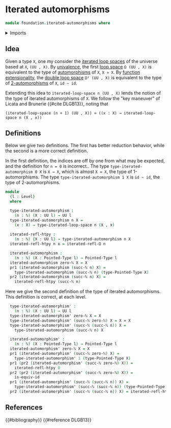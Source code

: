 # Iterated automorphisms

```agda
module foundation.iterated-automorphisms where
```

<details><summary>Imports</summary>

```agda
open import elementary-number-theory.natural-numbers

open import foundation.dependent-pair-types
open import foundation.equivalences
open import foundation.homotopies
open import foundation.universe-levels

open import structured-types.pointed-types

open import synthetic-homotopy-theory.iterated-loop-spaces
```

</details>

## Idea

Given a type `X`, one my consider the [iterated loop spaces](synthetic-homotopy-theory.iterated-loop-spaces.md)
of the universe based at `X`, `(UU , X)`. By [univalence](foundation.univalence.md),
the first [loop space](synthetic-homotopy-theory.loop-spaces.md) `Ω (UU , X)` is equivalent to the type of [automorphisms](foundation.automorphisms.md)
of `X`, `X ≃ X`. By [function extensionality](foundation.function-extensionality.md),
the [double loop space](synthetic-homotopy-theory.double-loop-spaces.md)
`Ω² (UU , X)` is equivalent to the type of [2-automorphisms](foundation.2-automorphisms.md)
of `X`, `id ~ id`.

Extending this idea to `iterated-loop-space n (UU , X)` lends the notion
of the type of iterated automorphisms of `X`. We follow the "key
maneuver" of Licata and Brunerie {{#cite DLGB13}}, noting that

```text
(iterated-loop-space (n + 1) (UU , X)) ≃ ((x : X) → iterated-loop-space n (X , x))
```

## Definitions

Below we give two definitions. The first has better reduction behavior,
while the second is a more correct definition.

In the first definition, the indices are off by one from what may
be expected, and the definition for `n = 0` is incorrect..
The type `type-iterated-automorphism 0 X` is `X → X`, which
is almost `X ≃ X`, the type of 1-automorphisms. The type
`type-iterated-automorphism 1 X` is `id ~ id`, the type of 2-automorphisms.

```agda
module _
  {l : Level} 
  where

  type-iterated-automorphism :
    (n : ℕ) (X : UU l) → UU l
  type-iterated-automorphism n X =
    (x : X) → type-iterated-loop-space n (X , x)
  
  iterated-refl-htpy :
    (n : ℕ) {X : UU l} → type-iterated-automorphism n X
  iterated-refl-htpy n x = iterated-refl-Ω n

  iterated-automorphism :
    (n : ℕ) (X : Pointed-Type l) → Pointed-Type l
  iterated-automorphism zero-ℕ X = X
  pr1 (iterated-automorphism (succ-ℕ n) X) =
    type-iterated-automorphism (succ-ℕ n) (type-Pointed-Type X)
  pr2 (iterated-automorphism (succ-ℕ n) X) =
    iterated-refl-htpy (succ-ℕ n)
```

Here we give the second definition of the type of iterated automorphisms.
This definition is correct, at each level.

```agda
  type-iterated-automorphism' :
    (n : ℕ) (X : UU l) → UU l
  type-iterated-automorphism' zero-ℕ X = X
  type-iterated-automorphism' (succ-ℕ zero-ℕ) X = X ≃ X
  type-iterated-automorphism' (succ-ℕ (succ-ℕ n)) X =
    type-iterated-automorphism (succ-ℕ n) X

  iterated-automorphism' :
    (n : ℕ) (X : Pointed-Type l) → Pointed-Type l
  iterated-automorphism' zero-ℕ X = X
  pr1 (iterated-automorphism' (succ-ℕ zero-ℕ) X) =
    type-iterated-automorphism' 1 (type-Pointed-Type X)
  pr1 (pr2 (iterated-automorphism' (succ-ℕ zero-ℕ) X)) =
    iterated-refl-htpy 0
  pr2 (pr2 (iterated-automorphism' (succ-ℕ zero-ℕ) X)) =
    is-equiv-id
  pr1 (iterated-automorphism' (succ-ℕ (succ-ℕ n)) X) =
    type-iterated-automorphism' (succ-ℕ (succ-ℕ n)) (type-Pointed-Type X)
  pr2 (iterated-automorphism' (succ-ℕ (succ-ℕ n)) X) = iterated-refl-htpy (succ-ℕ n)
```

## References

{{#bibliography}} {{#reference DLGB13}}
